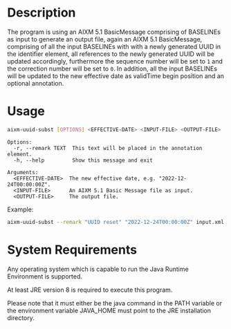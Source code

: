 # Description
The program is using an AIXM 5.1 BasicMessage comprising of BASELINEs as input to generate an output file, again an AIXM 5.1 BasicMessage, comprising of all the input BASELINEs with with a newly generated UUID in the identifier element, all references to the newly generated UUID will be updated accordingly, furthermore the sequence number will be set to `1` and the correction number will be set to `0`. In addition, all the input BASELINEs will be updated to the new effective date as validTime begin position and an optional annotation.


# Usage
```bash
aixm-uuid-subst [OPTIONS] <EFFECTIVE-DATE> <INPUT-FILE> <OUTPUT-FILE>
```
```
Options:
  -r, --remark TEXT  This text will be placed in the annotation element.
  -h, --help         Show this message and exit

Arguments:
  <EFFECTIVE-DATE>  The new effective date, e.g. "2022-12-24T00:00:00Z".
  <INPUT-FILE>      An AIXM 5.1 Basic Message file as input.
  <OUTPUT-FILE>     The output file.
```
Example:
```bash
aixm-uuid-subst --remark "UUID reset" "2022-12-24T00:00:00Z" input.xml output.xml
```

# System Requirements
Any operating system which is capable to run the Java Runtime Environment is supported.

At least JRE version 8 is required to execute this program.

Please note that it must either be the java command in the PATH variable or the environment variable JAVA_HOME must point to the JRE installation directory.